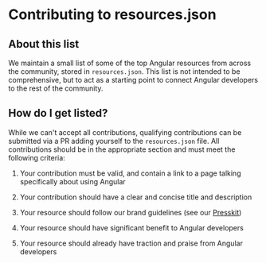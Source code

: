 # Contributing to resources.json

## About this list

We maintain a small list of some of the top Angular resources from across the community, stored in `resources.json`. This list is not intended to be comprehensive, but to act as a starting point to connect Angular developers to the rest of the community.

## How do I get listed?

While we can't accept all contributions, qualifying contributions can be submitted via a PR adding yourself to the `resources.json` file. All contributions should be in the appropriate section and must meet the following criteria:

1. Your contribution must be valid, and contain a link to a page talking specifically about using Angular

1. Your contribution should have a clear and concise title and description

1. Your resource should follow our brand guidelines (see our [Presskit](presskit))
1. Your resource should have significant benefit to Angular developers

1. Your resource should already have traction and praise from Angular developers
